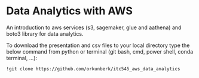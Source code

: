 # Data Analytics with AWS

An introduction to aws services (s3, sagemaker, glue and aathena) and boto3 library for data analytics.

To download the presentation and csv files to your local directory type the below command from python or terminal (git bash, cmd, power shell, conda terminal, ...):

```
!git clone https://github.com/orkunberk/itc545_aws_data_analytics
```
